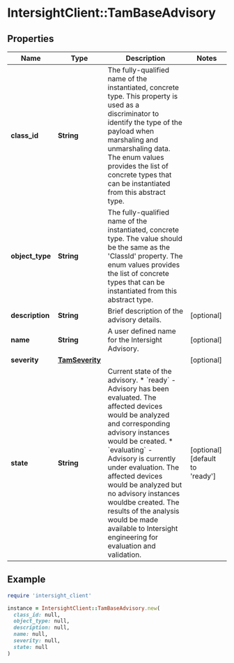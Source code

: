 # IntersightClient::TamBaseAdvisory

## Properties

| Name | Type | Description | Notes |
| ---- | ---- | ----------- | ----- |
| **class_id** | **String** | The fully-qualified name of the instantiated, concrete type. This property is used as a discriminator to identify the type of the payload when marshaling and unmarshaling data. The enum values provides the list of concrete types that can be instantiated from this abstract type. |  |
| **object_type** | **String** | The fully-qualified name of the instantiated, concrete type. The value should be the same as the &#39;ClassId&#39; property. The enum values provides the list of concrete types that can be instantiated from this abstract type. |  |
| **description** | **String** | Brief description of the advisory details. | [optional] |
| **name** | **String** | A user defined name for the Intersight Advisory. | [optional] |
| **severity** | [**TamSeverity**](TamSeverity.md) |  | [optional] |
| **state** | **String** | Current state of the advisory. * &#x60;ready&#x60; - Advisory has been evaluated. The affected devices would be analyzed and corresponding advisory instances would be created. * &#x60;evaluating&#x60; - Advisory is currently under evaluation. The affected devices would be analyzed but no advisory instances wouldbe created. The results of the analysis would be made available to Intersight engineering for evaluation and validation. | [optional][default to &#39;ready&#39;] |

## Example

```ruby
require 'intersight_client'

instance = IntersightClient::TamBaseAdvisory.new(
  class_id: null,
  object_type: null,
  description: null,
  name: null,
  severity: null,
  state: null
)
```

